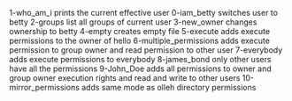 1-who_am_i prints the current effective user
0-iam_betty switches user to betty
2-groups list all groups of current user
3-new_owner changes ownership to betty
4-empty creates empty file
5-execute adds execute permissions to the owner of hello
6-multiple_permissions adds execute permission to group owner and read permission to other user
7-everybody adds execute permissions to everybody
8-james_bond only other users have all the permissions
9-John_Doe adds all permissions to owner and group owner execution rights and read and write to other users
10-mirror_permissions adds same mode as olleh
directory permissions
